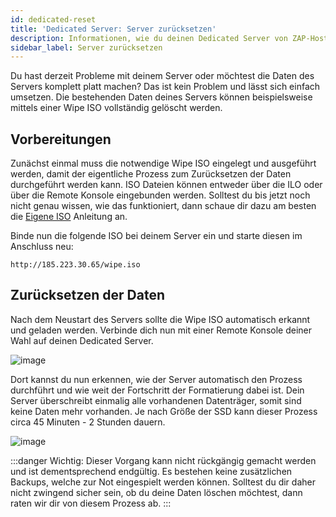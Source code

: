 ```yaml
---
id: dedicated-reset
title: 'Dedicated Server: Server zurücksetzen'
description: Informationen, wie du deinen Dedicated Server von ZAP-Hosting zurücksetzen kannst - ZAP-Hosting.com Dokumentation
sidebar_label: Server zurücksetzen
---
```




Du hast derzeit Probleme mit deinem Server oder möchtest die Daten des Servers komplett platt machen? Das ist kein Problem und lässt sich einfach umsetzen. Die bestehenden Daten deines Servers können beispielsweise mittels einer Wipe ISO vollständig gelöscht werden. 



## Vorbereitungen

Zunächst einmal muss die notwendige Wipe ISO eingelegt und ausgeführt werden, damit der eigentliche Prozess zum Zurücksetzen der Daten durchgeführt werden kann. ISO Dateien können entweder über die ILO oder über die Remote Konsole eingebunden werden. Solltest du bis jetzt noch nicht genau wissen, wie das funktioniert, dann schaue dir dazu am besten die [Eigene ISO](dedicated-iso.md) Anleitung an. 

Binde nun die folgende ISO bei deinem Server ein und starte diesen im Anschluss neu:

```
http://185.223.30.65/wipe.iso
```



## Zurücksetzen der Daten

Nach dem Neustart des Servers sollte die Wipe ISO automatisch erkannt und geladen werden. Verbinde dich nun mit einer Remote Konsole deiner Wahl auf deinen Dedicated Server.

![image](https://user-images.githubusercontent.com/26007280/217033937-d9b15ebc-eb3f-401f-95e2-5cc871f3b018.png)



Dort kannst du nun erkennen, wie der Server automatisch den Prozess durchführt und wie weit der Fortschritt der Formatierung dabei ist. Dein Server überschreibt einmalig alle vorhandenen Datenträger, somit sind keine Daten mehr vorhanden. Je nach Größe der SSD kann dieser Prozess circa 45 Minuten - 2 Stunden dauern.

![image](https://user-images.githubusercontent.com/13604413/159174333-ef109e7e-2e79-4201-81cf-b33301c4d0b7.png)



:::danger 
Wichtig: Dieser Vorgang kann nicht rückgängig gemacht werden und ist dementsprechend endgültig. Es bestehen keine zusätzlichen Backups, welche zur Not eingespielt werden können. Solltest du dir daher nicht zwingend sicher sein, ob du deine Daten löschen möchtest, dann raten wir dir von diesem Prozess ab. 
:::
